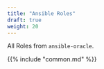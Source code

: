 ```yaml
---
title: "Ansible Roles"
draft: true
weight: 20
---
```


All Roles from `ansible-oracle`.

{{% include "common.md" %}}
